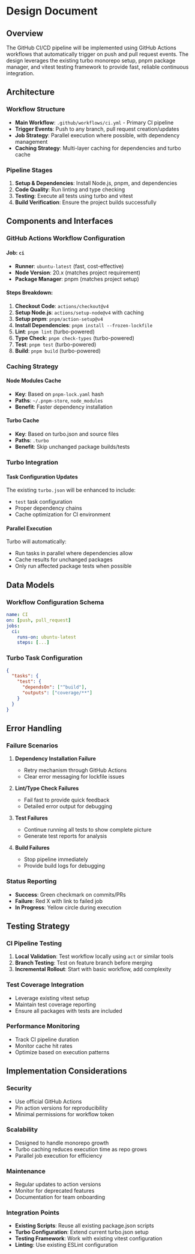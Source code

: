 # Design Document

## Overview

The GitHub CI/CD pipeline will be implemented using GitHub Actions workflows that automatically trigger on push and pull request events. The design leverages the existing turbo monorepo setup, pnpm package manager, and vitest testing framework to provide fast, reliable continuous integration.

## Architecture

### Workflow Structure
- **Main Workflow**: `.github/workflows/ci.yml` - Primary CI pipeline
- **Trigger Events**: Push to any branch, pull request creation/updates
- **Job Strategy**: Parallel execution where possible, with dependency management
- **Caching Strategy**: Multi-layer caching for dependencies and turbo cache

### Pipeline Stages
1. **Setup & Dependencies**: Install Node.js, pnpm, and dependencies
2. **Code Quality**: Run linting and type checking
3. **Testing**: Execute all tests using turbo and vitest
4. **Build Verification**: Ensure the project builds successfully

## Components and Interfaces

### GitHub Actions Workflow Configuration

#### Job: `ci`
- **Runner**: `ubuntu-latest` (fast, cost-effective)
- **Node Version**: 20.x (matches project requirement)
- **Package Manager**: pnpm (matches project setup)

#### Steps Breakdown:
1. **Checkout Code**: `actions/checkout@v4`
2. **Setup Node.js**: `actions/setup-node@v4` with caching
3. **Setup pnpm**: `pnpm/action-setup@v4`
4. **Install Dependencies**: `pnpm install --frozen-lockfile`
5. **Lint**: `pnpm lint` (turbo-powered)
6. **Type Check**: `pnpm check-types` (turbo-powered)
7. **Test**: `pnpm test` (turbo-powered)
8. **Build**: `pnpm build` (turbo-powered)

### Caching Strategy

#### Node Modules Cache
- **Key**: Based on `pnpm-lock.yaml` hash
- **Paths**: `~/.pnpm-store`, `node_modules`
- **Benefit**: Faster dependency installation

#### Turbo Cache
- **Key**: Based on turbo.json and source files
- **Paths**: `.turbo`
- **Benefit**: Skip unchanged package builds/tests

### Turbo Integration

#### Task Configuration Updates
The existing `turbo.json` will be enhanced to include:
- `test` task configuration
- Proper dependency chains
- Cache optimization for CI environment

#### Parallel Execution
Turbo will automatically:
- Run tasks in parallel where dependencies allow
- Cache results for unchanged packages
- Only run affected package tests when possible

## Data Models

### Workflow Configuration Schema
```yaml
name: CI
on: [push, pull_request]
jobs:
  ci:
    runs-on: ubuntu-latest
    steps: [...]
```

### Turbo Task Configuration
```json
{
  "tasks": {
    "test": {
      "dependsOn": ["^build"],
      "outputs": ["coverage/**"]
    }
  }
}
```

## Error Handling

### Failure Scenarios
1. **Dependency Installation Failure**
   - Retry mechanism through GitHub Actions
   - Clear error messaging for lockfile issues

2. **Lint/Type Check Failures**
   - Fail fast to provide quick feedback
   - Detailed error output for debugging

3. **Test Failures**
   - Continue running all tests to show complete picture
   - Generate test reports for analysis

4. **Build Failures**
   - Stop pipeline immediately
   - Provide build logs for debugging

### Status Reporting
- **Success**: Green checkmark on commits/PRs
- **Failure**: Red X with link to failed job
- **In Progress**: Yellow circle during execution

## Testing Strategy

### CI Pipeline Testing
1. **Local Validation**: Test workflow locally using `act` or similar tools
2. **Branch Testing**: Test on feature branch before merging
3. **Incremental Rollout**: Start with basic workflow, add complexity

### Test Coverage Integration
- Leverage existing vitest setup
- Maintain test coverage reporting
- Ensure all packages with tests are included

### Performance Monitoring
- Track CI pipeline duration
- Monitor cache hit rates
- Optimize based on execution patterns

## Implementation Considerations

### Security
- Use official GitHub Actions
- Pin action versions for reproducibility
- Minimal permissions for workflow token

### Scalability
- Designed to handle monorepo growth
- Turbo caching reduces execution time as repo grows
- Parallel job execution for efficiency

### Maintenance
- Regular updates to action versions
- Monitor for deprecated features
- Documentation for team onboarding

### Integration Points
- **Existing Scripts**: Reuse all existing package.json scripts
- **Turbo Configuration**: Extend current turbo.json setup
- **Testing Framework**: Work with existing vitest configuration
- **Linting**: Use existing ESLint configuration